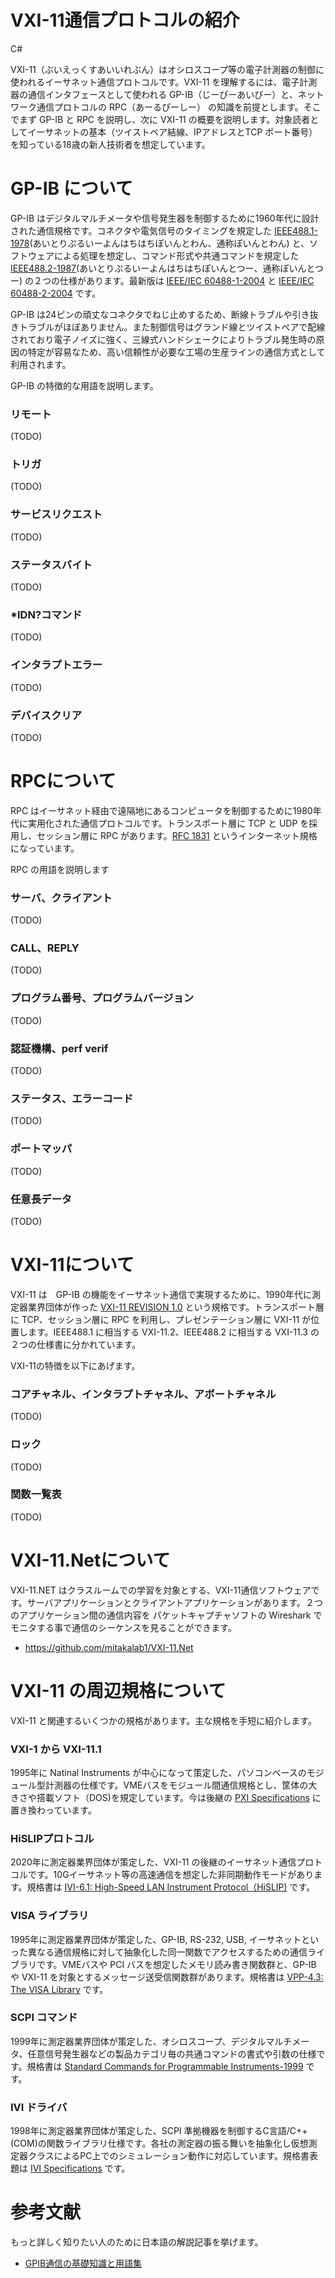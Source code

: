 # VXI-11通信プロトコルの紹介
C#

VXI-11（ぶいえっくすあいいれぶん）はオシロスコープ等の電子計測器の制御に使われるイーサネット通信プロトコルです。VXI-11 を理解するには、電子計測器の通信インタフェースとして使われる GP-IB（じーぴーあいびー）と、ネットワーク通信プロトコルの RPC（あーるぴーしー） の知識を前提とします。そこでまず GP-IB と RPC を説明し、次に VXI-11 の概要を説明します。対象読者としてイーサネットの基本（ツイストペア結線、IPアドレスとTCP ポート番号）を知っている18歳の新人技術者を想定しています。

# GP-IB について

GP-IB はデジタルマルチメータや信号発生器を制御するために1960年代に設計された通信規格です。コネクタや電気信号のタイミングを規定した [IEEE488.1-1978](https://standards.ieee.org/ieee/488/6465/)(あいとりぷるいーよんはちはちぽいんとわん、通称ぽいんとわん) と、ソフトウェアによる処理を想定し、コマンド形式や共通コマンドを規定した [IEEE488.2-1987](https://standards.ieee.org/ieee/488.2/717/)(あいとりぷるいーよんはちはちぽいんとつー、通称ぽいんとつー)  の２つの仕様があります。最新版は [IEEE/IEC 60488-1-2004](https://standards.ieee.org/ieee/60488-1/3686/) と [IEEE/IEC 60488-2-2004](https://standards.ieee.org/ieee/60488-2/3632/) です。

GP-IB は24ピンの頑丈なコネクタでねじ止めするため、断線トラブルや引き抜きトラブルがほぼありません。また制御信号はグランド線とツイストぺアで配線されており電子ノイズに強く、三線式ハンドシェークによりトラブル発生時の原因の特定が容易なため、高い信頼性が必要な工場の生産ラインの通信方式として利用されます。

GP-IB の特徴的な用語を説明します。

### リモート
(TODO)
### トリガ
(TODO)
### サービスリクエスト
(TODO)
### ステータスバイト
(TODO)
### *IDN?コマンド
(TODO)
### インタラプトエラー
(TODO)
### デバイスクリア
(TODO)

# RPCについて

RPC はイーサネット経由で遠隔地にあるコンピュータを制御するために1980年代に実用化された通信プロトコルです。トランスポート層に TCP と UDP を採用し、セッション層に RPC があります。[RFC 1831](https://www.rfc-editor.org/rfc/rfc1831) というインターネット規格になっています。

RPC の用語を説明します
### サーバ、クライアント
(TODO)
### CALL、REPLY
(TODO)
### プログラム番号、プログラムバージョン
(TODO)
### 認証機構、perf verif
(TODO)
### ステータス、エラーコード
(TODO)
### ポートマッパ
(TODO)
### 任意長データ
(TODO)

# VXI-11について

VXI-11 は　GP-IB の機能をイーサネット通信で実現するために、1990年代に測定器業界団体が作った [VXI-11 REVISION 1.0](https://www.vxibus.org/specifications.html) という規格です。トランスポート層に TCP、セッション層に RPC を利用し、プレゼンテーション層に VXI-11 が位置します。IEEE488.1 に相当する VXI-11.2、IEEE488.2 に相当する VXI-11.3 の２つの仕様書に分かれています。

VXI-11の特徴を以下にあげます。

### コアチャネル、インタラプトチャネル、アボートチャネル
(TODO)
### ロック
(TODO)
### 関数一覧表
(TODO)

# VXI-11.Netについて

VXI-11.NET はクラスルームでの学習を対象とする、VXI-11通信ソフトウェアです。サーバアプリケーションとクライアントアプリケーションがあります。２つのアプリケーション間の通信内容を パケットキャプチャソフトの Wireshark でモニタする事で通信のシーケンスを見ることができます。
- https://github.com/mitakalab1/VXI-11.Net

# VXI-11 の周辺規格について

VXI-11 と関連するいくつかの規格があります。主な規格を手短に紹介します。

### VXI-1 から VXI-11.1
1995年に Natinal Instruments が中心になって策定した、パソコンベースのモジュール型計測器の仕様です。VMEバスをモジュール間通信規格とし、筐体の大きさや搭載ソフト（DOS)を規定しています。今は後継の [PXI Specifications](https://www.pxisa.org/) に置き換わっています。 

### HiSLIPプロトコル
2020年に測定器業界団体が策定した、VXI-11 の後継のイーサネット通信プロトコルです。10Gイーサネット等の高速通信を想定した非同期動作モードがあります。規格書は [IVI-6.1: High-Speed LAN Instrument Protocol（HiSLIP)](https://www.ivifoundation.org/specifications/) です。

### VISA ライブラリ
1995年に測定器業界団体が策定した、GP-IB, RS-232, USB, イーサネットといった異なる通信規格に対して抽象化した同一関数でアクセスするための通信ライブラリです。VMEバスや PCI バスを想定したメモリ読み書き関数群と、GP-IB や VXI-11 を対象とするメッセージ送受信関数群があります。規格書は [VPP-4.3: The VISA Library](https://www.ivifoundation.org/specifications/) です。

### SCPI コマンド
1999年に測定器業界団体が策定した、オシロスコープ、デジタルマルチメータ、任意信号発生器などの製品カテゴリ毎の共通コマンドの書式や引数の仕様です。規格書は [Standard Commands for Programmable Instruments-1999](https://www.ivifoundation.org/specifications/) です。

### IVI ドライバ
1998年に測定器業界団体が策定した、SCPI 準拠機器を制御するC言語/C++(COM)の関数ライブラリ仕様です。各社の測定器の振る舞いを抽象化し仮想測定器クラスによるPC上でのシミュレーション動作に対応しています。規格書表題は [IVI Specifications](https://www.ivifoundation.org/specifications/) です。

# 参考文献

もっと詳しく知りたい人のために日本語の解説記事を挙げます。
- [GPIB通信の基礎知識と用語集](https://www.contec.com/jp/support/basic-knowledge/daq-control/gpib-communication/)
